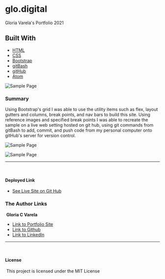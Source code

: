 # glo.digital
Gloria Varela's Portfolio 2021
​
## **Built With**
* [HTML](https"//w3schools.com)
* [CSS](https"//w3schools.com)
* [Bootstrap](https://getbootstrap.com/)
* [gitBash](https://git-scm.com/downloads)
* [gitHub](https"//gitHub.com)
* [Atom](https://atom.io/)

![Sample Page](https://gcvarela21.github.io/glo.digital/img/index.png)

### **Summary**

Using Bootstrap's grid I was able to use the utility items such as flex, layout gutters and columns, break points, and nav bars to build this site. Using reference images and specified break points I was able to recreate the sample on a live web setting hosted on git hub, using git commands from gitBash to add, commit, and push code from my personal computer onto gitHub's server for version control.

![Sample Page](https://gcvarela21.github.io/glo.digital/img/work.png)

![Sample Page](https://gcvarela21.github.io/glo.digital/img/contact.png)

______________________________________________________________________________
​
​

#### **Deployed Link**

* [See Live Site on Git Hub](https://gcvarela21.github.io/varela_portfolio/)
​

### **The Author Links**

​
**Gloria C Varela**

* [Link to Portfolio Site](https://gcvarela21.github.io/varela_portfolio/)
* [Link to Github](https://github.com/gcvarela21)
* [Link to LinkedIn](https://www.linkedin.com/in/glovarela)
​
​
​

______________________________________________________________________________
​
#### **License**
​
This project is licensed under the MIT License
​
​